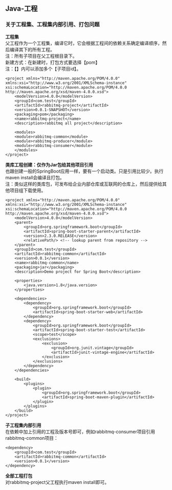 ﻿## Java-工程
### 关于工程集、工程集内部引用、打包问题
**工程集**								
父工程作为一个工程集，编译它时，它会根据工程间的依赖关系确定编译顺序，然后编译其下的所有工程。							
	注：所有子项目在父工程根目录下。						
新建方式：在新建时，打包方式要选择【pom】							
	注：【<modules></modules>】内可以添加多个【<module>子项目id</module>】。
```		
<project xmlns="http://maven.apache.org/POM/4.0.0" xmlns:xsi="http://www.w3.org/2001/XMLSchema-instance" xsi:schemaLocation="http://maven.apache.org/POM/4.0.0 http://maven.apache.org/xsd/maven-4.0.0.xsd">							
	<modelVersion>4.0.0</modelVersion>							
	<groupId>com.test</groupId>							
	<artifactId>rabbitmq-project</artifactId>							
	<version>0.0.1-SNAPSHOT</version>							
	<packaging>pom</packaging>							
	<name>rabbitmq-project</name>							
	<description>rabbitmq all project</description>							
	  							
	<modules>							
	<module>rabbitmq-common</module>						
	<module>rabbitmq-producer</module>						
	<module>rabbitmq-consumer</module>						
	</modules>							
</project>							
```								
**类库工程创建：仅作为Jar包给其他项目引用**							
  也跟创建一般的SpringBoot应用一样，要有一个启动类。只是引用比较少。执行maven install会编译且打包。							
		注：类似这样的类库包，可发布给企业内部仓库或互联网的仓库上，然后提供给其他项目组下载使用。	
```				
<project xmlns="http://maven.apache.org/POM/4.0.0" xmlns:xsi="http://www.w3.org/2001/XMLSchema-instance" xsi:schemaLocation="http://maven.apache.org/POM/4.0.0 http://maven.apache.org/xsd/maven-4.0.0.xsd">							
	<modelVersion>4.0.0</modelVersion>							
	<parent>							
		<groupId>org.springframework.boot</groupId>					
		<artifactId>spring-boot-starter-parent</artifactId>					
		<version>2.3.0.RELEASE</version>					
		<relativePath/> <!-- lookup parent from repository -->					
	</parent>						
	<groupId>com.test</groupId>						
	<artifactId>rabbitmq-common</artifactId>						
	<version>0.0.1</version>						
	<name>rabbitmq-common</name>						
	<packaging>jar</packaging>						
	<description>Demo project for Spring Boot</description>						
								
	<properties>						
		<java.version>1.8</java.version>					
	</properties>						
								
	<dependencies>						
		<dependency>					
			<groupId>org.springframework.boot</groupId>				
			<artifactId>spring-boot-starter-web</artifactId>				
		</dependency>					
		<dependency>					
			<groupId>org.springframework.boot</groupId>				
			<artifactId>spring-boot-starter-test</artifactId>				
			<scope>test</scope>				
			<exclusions>				
				<exclusion>			
					<groupId>org.junit.vintage</groupId>		
					<artifactId>junit-vintage-engine</artifactId>		
				</exclusion>			
			</exclusions>				
		</dependency>					
	</dependencies>						
								
	<build>						
		<plugins>					
			<plugin>				
				<groupId>org.springframework.boot</groupId>			
				<artifactId>spring-boot-maven-plugin</artifactId>			
			</plugin>				
		</plugins>					
	</build>						
</project>							
```										
**子工程集内部引用**								
	在依赖中加上引用的工程及版本号即可，例如rabbitmq-consumer项目引用rabbitmq-common项目：			
```			
<dependency>							
	<groupId>com.test</groupId>						
	<artifactId>rabbitmq-common</artifactId>						
	<version>0.0.1</version>						
</dependency>							
```										
**全部工程打包**  								
	对rabbitmq-project父工程执行maven install即可。							


